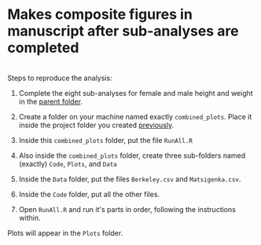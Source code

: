 # Makes composite figures in manuscript after sub-analyses are completed

<br/>
Steps to reproduce the analysis:

1) Complete the eight sub-analyses for female and male height and weight in the [parent folder](../README.md). 

2) Create a folder on your machine named exactly ``combined_plots``. Place it inside the project folder you created [previously](../README.md). 

3) Inside this ``combined_plots`` folder, put the file ``RunAll.R``

4) Also inside the ``combined_plots`` folder, create three sub-folders named (exactly) ``Code``, ``Plots``, and ``Data``

5) Inside the ``Data`` folder, put the files ``Berkeley.csv`` and ``Matsigenka.csv``.

6) Inside the ``Code`` folder, put all the other files.

7) Open ``RunAll.R`` and run it's parts in order, following the instructions within.

Plots will appear in the ``Plots`` folder.
